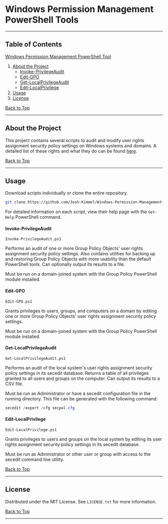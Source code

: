 # Windows Permission Management PowerShell Tools

***
## Table of Contents
[Windows Permission Management PowerShell Tool](#windows-permission-management-powershell-tool)
1. [About the Project](#about-the-project)
	- [Invoke-PrivilegeAudit](#invoke-privilegeaudit)
	- [Edit-GPO](#edit-gpo)
	- [Get-LocalPrivilegeAudit](#get-localprivilegeaudit)
	- [Edit-LocalPrivilege](#edit-localprivilege)
2. [Usage](#usage)
3. [License](#license)


[Back to Top](#windows-permission-management-powershell-tool)
***

## About the Project

This project contains several scripts to audit and modify user rights assignment security policy settings on Windows systems and domains. A detailed list of these rights and what they do can be found [here](https://learn.microsoft.com/en-us/previous-versions/windows/it-pro/windows-10/security/threat-protection/security-policy-settings/user-rights-assignment). 


[Back to Top](#windows-permission-management-powershell-tool)
***

## Usage

Download scripts individually or clone the entire repository. 

```sh
git clone https://github.com/Josh-Kimmel/Windows-Permission-Management-Powershell-tool/
```




For detailed information on each script, view their help page with the `Get-Help` PowerShell command.

#### Invoke-PrivilegeAudit

`Invoke-PrivilegeAudit.ps1`

Performs an audit of one or more Group Policy Objects' user rights assignment security policy settings. Also contains utilities for backing up and restoring Group Policy Objects with more usability than the default PowerShell tools.  Can optionally output its results to a file. 

Must be run on a domain-joined system with the Group Policy PowerShell module installed.

#### Edit-GPO

`Edit-GPO.ps1`

Grants privileges to users, groups, and computers on a domain by editing one or more Group Policy Objects' user rights assignment security policy settings. 

Must be run on a domain-joined system with the Group Policy PowerShell module installed.

#### Get-LocalPrivilegeAudit

`Get-LocalPrivilegeAudit.ps1`

Performs an audit of the local system's user rights assignment security policy settings in its secedit database. Returns a table of all privileges granted to all users and groups on the computer. Can output its results to a CSV file. 

Must be run as Administrator or have a secedit configuration file in the running directory. This file can be generated with the following command:

```Powershell
secedit /export /cfg secpol.cfg
```


#### Edit-LocalPrivilege 

`Edit-LocalPrivilege.ps1`

Grants privileges to users and groups on the local system by editing its user rights assignment security policy settings in its secedit database. 

Must be run as Administrator or other user or group with access to the secedit command line utility. 


[Back to Top](#windows-permission-management-powershell-tool)
***

## License

Distributed under the MIT License. See `LICENSE.txt` for more information.

[Back to Top](#windows-permission-management-powershell-tool)
***




